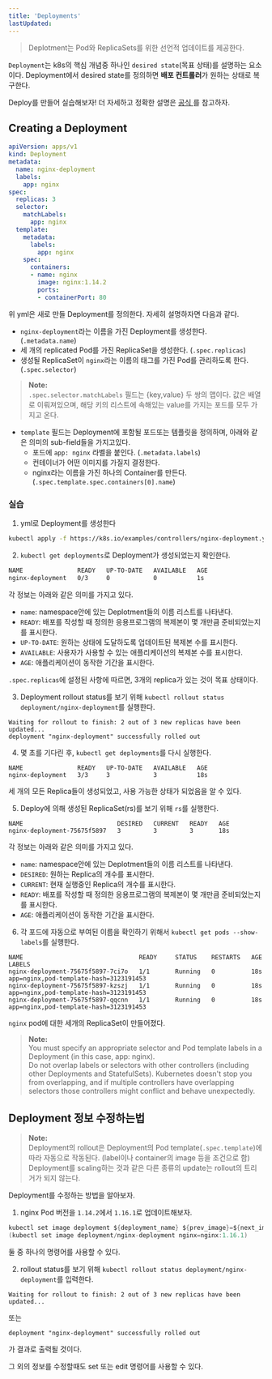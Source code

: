 ```yaml
---
title: 'Deployments'
lastUpdated: 
---
```


> Deplotment는 Pod와 ReplicaSets를 위한 선언적 업데이트를 제공한다.

`Deployment`는 k8s의 핵심 개념중 하나인 `desired state`(목표 상태)를 설명하는 요소이다. Deployment에서 desired state를 정의하면 **배포 컨트롤러**가 원하는 상태로 복구한다.

Deploy를 만들어 실습해보자! 더 자세하고 정확한 설명은 <a href="https://kubernetes.io/docs/concepts/workloads/controllers/deployment/#creating-a-deployment">공식 </a>를 참고하자.

## Creating a Deployment 

```yml
apiVersion: apps/v1
kind: Deployment
metadata:
  name: nginx-deployment
  labels:
    app: nginx
spec:
  replicas: 3
  selector:
    matchLabels:
      app: nginx
  template:
    metadata:
      labels:
        app: nginx
    spec:
      containers:
      - name: nginx
        image: nginx:1.14.2
        ports:
        - containerPort: 80
```

위 yml은 새로 만들 Deployment를 정의한다. 자세히 설명하자면 다음과 같다.

- `nginx-deployment`라는 이름을 가진 Deployment를 생성한다. (`.metadata.name`)
- 세 개의 replicated Pod를 가진 ReplicaSet을 생성한다. (`.spec.replicas`) 
- 생성될 ReplicaSet이 `nginx`라는 이름의 태그를 가진 Pod를 관리하도록 한다.(`.spec.selector`)

> **Note:**<br>`.spec.selector.matchLabels` 필드는 {key,value} 두 쌍의 맵이다. 값은 배열로 이뤄져있으며, 해당 키의 리스트에 속해있는 value를 가지는 포드를 모두 가지고 온다. 

- `template` 필드는 Deployment에 포함될 포드또는 템플릿을 정의하며, 아래와 같은 의미의 sub-field들을 가지고있다.
    - 포드에 `app: nginx` 라벨을 붙인다. (`.metadata.labels`)
    - 컨테이너가 어떤 이미지를 가질지 결정한다.
    - nginx라는 이름을 가진 하나의 Container를 만든다.(`.spec.template.spec.containers[0].name`)

### 실습

1. yml로 Deployment를 생성한다

```bash
kubectl apply -f https://k8s.io/examples/controllers/nginx-deployment.yml
```

2. `kubectl get deployments`로 Deployment가 생성되었는지 확인한다.

```bash
NAME               READY   UP-TO-DATE   AVAILABLE   AGE
nginx-deployment   0/3     0            0           1s
```

각 정보는 아래와 같은 의미를 가지고 있다.

- `name`: namespace안에 있는 Deplotment들의 이름 리스트를 나타낸다.
- `READY`: 배포를 작성할 때 정의한 응용프로그램의 복제본이 몇 개만큼 준비되었는지를 표시한다.
- `UP-TO-DATE`: 원하는 상태에 도달하도록 업데이트된 복제본 수를 표시한다.
- `AVAILABLE`: 사용자가 사용할 수 있는 애플리케이션의 복제본 수를 표시한다.
- `AGE`: 애플리케이션이 동작한 기간을 표시한다.

`.spec.replicas`에 설정된 사항에 따르면, 3개의 replica가 있는 것이 목표 상태이다.

3. Deployment rollout status를 보기 위해 `kubectl rollout status deployment/nginx-deployment`를 실행한다.

```
Waiting for rollout to finish: 2 out of 3 new replicas have been updated...
deployment "nginx-deployment" successfully rolled out
```

4. 몇 초를 기다린 후, `kubectl get deployments`를 다시 실행한다.

```
NAME               READY   UP-TO-DATE   AVAILABLE   AGE
nginx-deployment   3/3     3            3           18s
```

세 개의 모든 Replica들이 생성되었고, 사용 가능한 상태가 되었음을 알 수 있다.

5. Deploy에 의해 생성된 ReplicaSet(rs)를 보기 위해 `rs`를 실행한다.

```
NAME                          DESIRED   CURRENT   READY   AGE
nginx-deployment-75675f5897   3         3         3       18s
```

각 정보는 아래와 같은 의미를 가지고 있다.

- `name`: namespace안에 있는 Deplotment들의 이름 리스트를 나타낸다.
- `DESIRED`: 원하는 Replica의 개수를 표시한다.
- `CURRENT`: 현재 실행중인 Replica의 개수를 표시한다.
- `READY`: 배포를 작성할 때 정의한 응용프로그램의 복제본이 몇 개만큼 준비되었는지를 표시한다.
- `AGE`: 애플리케이션이 동작한 기간을 표시한다.

6. 각 포드에 자동으로 부여된 이름을 확인하기 위해서 `kubectl get pods --show-labels`를 실행한다.

```
NAME                                READY     STATUS    RESTARTS   AGE       LABELS
nginx-deployment-75675f5897-7ci7o   1/1       Running   0          18s       app=nginx,pod-template-hash=3123191453
nginx-deployment-75675f5897-kzszj   1/1       Running   0          18s       app=nginx,pod-template-hash=3123191453
nginx-deployment-75675f5897-qqcnn   1/1       Running   0          18s       app=nginx,pod-template-hash=3123191453
```

`nginx` pod에 대한 세개의 ReplicaSet이 만들어졌다.

> **Note:**<br>You must specify an appropriate selector and Pod template labels in a Deployment (in this case, app: nginx).<br>Do not overlap labels or selectors with other controllers (including other Deployments and StatefulSets). Kubernetes doesn't stop you from overlapping, and if multiple controllers have overlapping selectors those controllers might conflict and behave unexpectedly.

## Deployment 정보 수정하는법 

> **Note:**<br>Deployment의 rollout은 Deployment의 Pod template(`.spec.template`)에 따라 자동으로 작동된다. (label이나 container의 image 등을 조건으로 함) Deployment를 scaling하는 것과 같은 다른 종류의 update는 rollout의 트리거가 되지 않는다.

Deployment를 수정하는 방법을 알아보자.

1. nginx Pod 버전을 `1.14.2`에서 `1.16.1`로 업데이트해보자.

```java
kubectl set image deployment ${deployment_name} ${prev_image}=${next_image} --record
(kubectl set image deployment/nginx-deployment nginx=nginx:1.16.1)
```

둘 중 하나의 명령어를 사용할 수 있다.

2. rollout status를 보기 위해 `kubectl rollout status deployment/nginx-deployment`를 입력한다.

```
Waiting for rollout to finish: 2 out of 3 new replicas have been updated...
```
또는
```
deployment "nginx-deployment" successfully rolled out
```
가 결과로 출력될 것이다.

그 외의 정보를 수정할때도 set 또는 edit 명령어를 사용할 수 있다.
